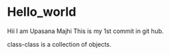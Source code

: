 # Hello_world
Hii I am Upasana Majhi
This is my 1st commit in git hub.

class-class is a collection of objects.

